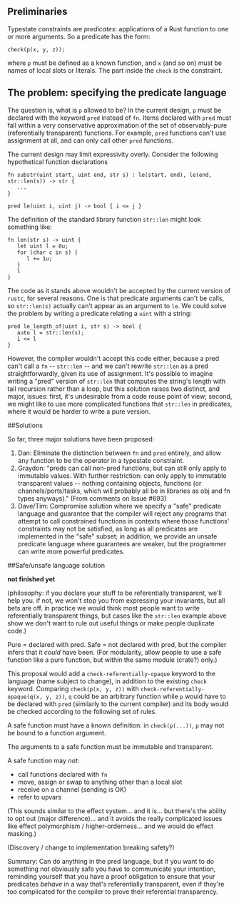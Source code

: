 ## Preliminaries
Typestate constraints are _predicates_: applications of a Rust function to one or more arguments. So a predicate has the form:

    check(p(x, y, z));

where `p` must be defined as a known function, and `x` (and so on) must be names of local slots or literals. The part inside the `check` is the constraint.

## The problem: specifying the predicate language
The question is, what is `p` allowed to be? In the current design, `p` must be declared with the keyword `pred` instead of `fn`. Items declared with `pred` must fall within a very conservative approximation of the set of observably-pure (referentially transparent) functions. For example, `pred` functions can't use assignment at all, and can only call other `pred` functions.

The current design may limit expressivity overly. Consider the following hypothetical function declarations

    fn substr(uint start, uint end, str s) : le(start, end), le(end, str::len(s)) -> str {
       ...
    }

    pred le(uint i, uint j) -> bool { i <= j }

The definition of the standard library function `str::len` might look something like:

    fn len(str s) -> uint {
       let uint l = 0u;
       for (char c in s) {
          l += 1u;
       }
       l
    }

The code as it stands above wouldn't be accepted by the current version of `rustc`, for several reasons. One is that predicate arguments can't be calls, so `str::len(s)` actually can't appear as an argument to `le`. We could solve the problem by writing a predicate relating a `uint` with a string:

    pred le_length_of(uint i, str s) -> bool {
       auto l = str::len(s);
       i <= l
    }

However, the compiler wouldn't accept this code either, because a pred can't call a `fn` -- `str::len` -- and we can't rewrite `str::len` as a pred straightforwardly, given its use of assignment. It's possible to imagine writing a "pred" version of `str::len` that computes the string's length with tail recursion rather than a loop, but this solution raises two distinct, and major, issues: first, it's undesirable from a code reuse point of view; second, we might like to use more complicated functions that `str::len` in predicates, where it would be harder to write a pure version.

##Solutions

So far, three major solutions have been proposed:

1. Dan: Eliminate the distinction between `fn` and `pred` entirely, and allow any function to be the operator in a typestate constraint.
2. Graydon: "preds can call non-pred functions, but can still only apply to immutable values. With further restriction: can only apply to immutable transparent values -- nothing containing objects, functions (or channels/ports/tasks, which will probably all be in libraries as obj and fn types anyways)." (From comments on Issue #693)
3. Dave/Tim: Compromise solution where we specify a "safe" predicate language and guarantee that the compiler will reject any programs that attempt to call constrained functions in contexts where those functions' constraints may not be satisfied, as long as all predicates are implemented in the "safe" subset; in addition, we provide an unsafe predicate language where guarantees are weaker, but the programmer can write more powerful predicates.

##Safe/unsafe language solution

**not finished yet**

(philosophy: if you declare your stuff to be referentially transparent, we'll help you. if not, we won't stop you from expressing your invariants, but all bets are off. in practice we would think most people want to write referentially transparent things, but cases like the `str::len` example above show we don't want to rule 
out useful things or make people duplicate code.)

Pure = declared with pred. Safe = not declared with pred, but the compiler infers that it *could* have been. (For modularity, allow people to use a safe function like a pure function, but within the same module (crate?) only.)

This proposal would add a `check-referentially-opaque` keyword to the language (name subject to change), in addition to the existing `check` keyword. Comparing `check(p(x, y, z))` with `check-referentially-opaque(q(x, y, z))`, `q` could be an arbitrary function while `p` would have to be declared with `pred` (similarly to the current compiler) and its body would be checked according to the following set of rules. 

A safe function must have a known definition: in `check(p(...))`, `p` may not be bound to a function argument.

The arguments to a safe function must be immutable and transparent.

A safe function may *not*:
* call functions declared with `fn`
* move, assign or swap to anything other than a local slot
* receive on a channel (sending is OK)
* refer to upvars

(This sounds similar to the effect system... and it is... but there's the ability to opt out (major difference)... and it avoids the really complicated issues like effect polymorphism / higher-orderness... and we would do effect masking.)

(Discovery / change to implementation breaking safety?)

Summary: Can do anything in the pred language, but if you want to do something not obviously safe you have to communicate your intention, reminding yourself that you have a proof obligation to ensure that your predicates _behave_ in a way that's referentially transparent, even if they're too complicated for the compiler to prove their referential transparency.